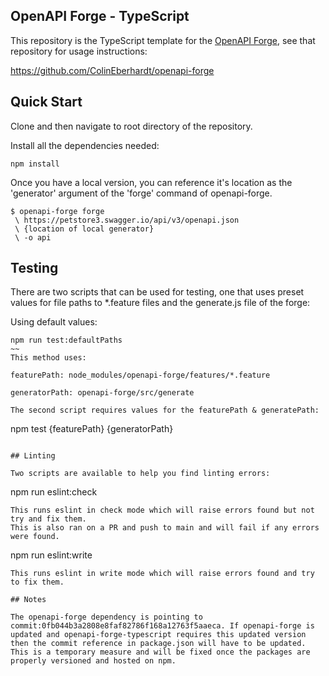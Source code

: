 ## OpenAPI Forge - TypeScript

This repository is the TypeScript template for the [OpenAPI Forge](https://github.com/ColinEberhardt/openapi-forge), see that repository for usage instructions:

https://github.com/ColinEberhardt/openapi-forge


## Quick Start

Clone and then navigate to root directory of the repository.

Install all the dependencies needed:
~~~
npm install
~~~
Once you have a local version, you can reference it's location as the 'generator' argument of the 'forge' command of openapi-forge. 
~~~
$ openapi-forge forge
 \ https://petstore3.swagger.io/api/v3/openapi.json
 \ {location of local generator}
 \ -o api
~~~

## Testing
There are two scripts that can be used for testing, one that uses preset values for file paths to *.feature files and the generate.js file of the forge:

Using default values:
~~~
npm run test:defaultPaths
~~
This method uses:

featurePath: node_modules/openapi-forge/features/*.feature

generatorPath: openapi-forge/src/generate

The second script requires values for the featurePath & generatePath:
~~~
npm test {featurePath} {generatorPath}
~~~

## Linting

Two scripts are available to help you find linting errors:

~~~
npm run eslint:check
~~~
This runs eslint in check mode which will raise errors found but not try and fix them.
This is also ran on a PR and push to main and will fail if any errors were found. 

~~~
npm run eslint:write
~~~
This runs eslint in write mode which will raise errors found and try to fix them.

## Notes

The openapi-forge dependency is pointing to commit:0fb044b3a2808e8faf82786f168a12763f5aaeca. If openapi-forge is updated and openapi-forge-typescript requires this updated version then the commit reference in package.json will have to be updated. This is a temporary measure and will be fixed once the packages are properly versioned and hosted on npm.  
